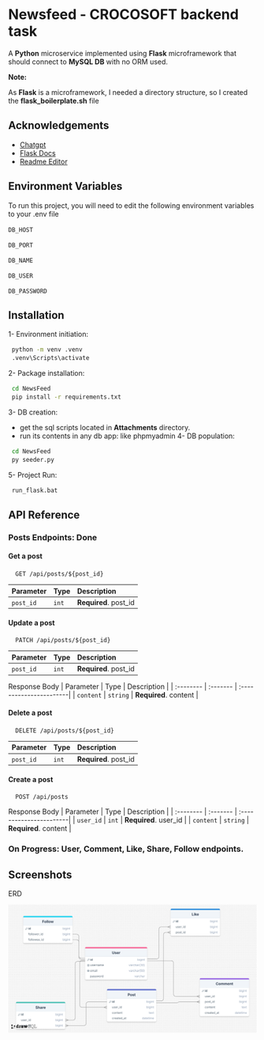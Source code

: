 
# Newsfeed - CROCOSOFT backend task

A **Python** microservice implemented using **Flask** microframework that should connect to **MySQL DB** with no ORM used.

**Note:**

As **Flask** is a microframework, I needed a directory structure, so I created the **flask_boilerplate.sh** file



## Acknowledgements

 - [Chatgpt](https://chatgpt.com/share/83f6184f-3840-48b7-83e0-33b4c7922986)
 - [Flask Docs](https://flask.palletsprojects.com/en/3.0.x/)
 - [Readme Editor](https://readme.so/editor)


## Environment Variables

To run this project, you will need to edit the following environment variables to your .env file

`DB_HOST`

`DB_PORT`

`DB_NAME`

`DB_USER`

`DB_PASSWORD`


## Installation
1- Environment initiation:
```bash
 python -m venv .venv
 .venv\Scripts\activate
```
2- Package installation:
```bash
 cd NewsFeed
 pip install -r requirements.txt
```
3- DB creation:
 - get the sql scripts located in **Attachments** directory.
 - run its contents in any db app: like phpmyadmin
4- DB population:
```bash
 cd NewsFeed
 py seeder.py
```
5- Project Run:
```bash
 run_flask.bat
```
    
## API Reference

### Posts Endpoints: Done

#### Get a post

```http
  GET /api/posts/${post_id}
```

| Parameter | Type     | Description                |
| :-------- | :------- | :------------------------- |
| `post_id` | `int`    | **Required**. post_id      |

#### Update a post

```http
  PATCH /api/posts/${post_id}
```

| Parameter | Type     | Description                       |
| :-------- | :------- | :-------------------------------- |
| `post_id` | `int`    | **Required**. post_id             |

Response Body
| Parameter | Type     | Description             |
| :-------- | :------- | :-----------------------|
| `content` | `string` | **Required**. content   |

#### Delete a post

```http
  DELETE /api/posts/${post_id}
```

| Parameter | Type     | Description                       |
| :-------- | :------- | :-------------------------------- |
| `post_id` | `int`    | **Required**. post_id             |

#### Create a post

```http
  POST /api/posts
```
Response Body
| Parameter | Type     | Description             |
| :-------- | :------- | :-----------------------|
| `user_id` | `int`    | **Required**. user_id   |
| `content` | `string` | **Required**. content   |

### On Progress: User, Comment, Like, Share, Follow endpoints.


## Screenshots
ERD

![ERD](https://github.com/AshourDono/NewsFeed/blob/main/Attachments/news_feed_ERD.png)

